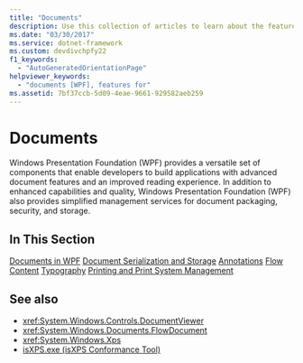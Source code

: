 ```yaml
---
title: "Documents"
description: Use this collection of articles to learn about the features available for managing documents in Windows Presentation Foundation (WPF).
ms.date: "03/30/2017"
ms.service: dotnet-framework
ms.custom: devdivchpfy22
f1_keywords: 
  - "AutoGeneratedOrientationPage"
helpviewer_keywords: 
  - "documents [WPF], features for"
ms.assetid: 7bf37ccb-5d09-4eae-9661-929582aeb259
---
```

# Documents

Windows Presentation Foundation (WPF) provides a versatile set of components that enable developers to build applications with advanced document features and an improved reading experience. In addition to enhanced capabilities and quality, Windows Presentation Foundation (WPF) also provides simplified management services for document packaging, security, and storage.

## In This Section

[Documents in WPF](documents-in-wpf.md)
[Document Serialization and Storage](document-serialization-and-storage.md)
[Annotations](annotations.md)
[Flow Content](flow-content.md)
[Typography](typography.md)
[Printing and Print System Management](printing-and-print-system-management.md)

## See also

- <xref:System.Windows.Controls.DocumentViewer>
- <xref:System.Windows.Documents.FlowDocument>
- <xref:System.Windows.Xps>
- [isXPS.exe (isXPS Conformance Tool)](/previous-versions/dotnet/netframework-4.0/aa348104(v=vs.100))
